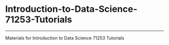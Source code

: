 # Introduction-to-Data-Science-71253-Tutorials
---
Materials for Introduction to Data Science 71253 Tutorials